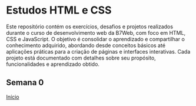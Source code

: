 # Estudos HTML e CSS
 Este repositório contém os exercícios, desafios e projetos realizados durante o curso de desenvolvimento web da B7Web, com foco em HTML, CSS e JavaScript. O objetivo é consolidar o aprendizado e compartilhar o conhecimento adquirido, abordando desde conceitos básicos até aplicações práticas para a criação de páginas e interfaces interativas. Cada projeto está documentado com detalhes sobre seu propósito, funcionalidades e aprendizado obtido.

## Semana 0
[Início](semana0.md)